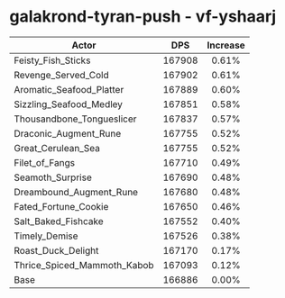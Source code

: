 # galakrond-tyran-push - vf-yshaarj
| Actor | DPS | Increase |
|---|:---:|:---:|
|Feisty_Fish_Sticks|167908|0.61%|
|Revenge_Served_Cold|167902|0.61%|
|Aromatic_Seafood_Platter|167889|0.60%|
|Sizzling_Seafood_Medley|167851|0.58%|
|Thousandbone_Tongueslicer|167837|0.57%|
|Draconic_Augment_Rune|167755|0.52%|
|Great_Cerulean_Sea|167755|0.52%|
|Filet_of_Fangs|167710|0.49%|
|Seamoth_Surprise|167690|0.48%|
|Dreambound_Augment_Rune|167680|0.48%|
|Fated_Fortune_Cookie|167650|0.46%|
|Salt_Baked_Fishcake|167552|0.40%|
|Timely_Demise|167526|0.38%|
|Roast_Duck_Delight|167170|0.17%|
|Thrice_Spiced_Mammoth_Kabob|167093|0.12%|
|Base|166886|0.00%|
